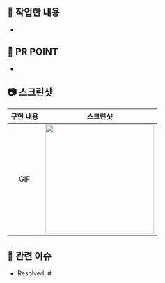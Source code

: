 ## 🔮 작업한 내용

<!-- 아래 리스트를 지우고, 작업 내용을 적어주세요. -->
- 

## 💭 PR POINT

<!-- 덧붙이고 싶은 내용이 있다면! -->
- 

## 📷 스크린샷

<!-- 작업한 화면이 있다면 스크린 샷으로 첨부해주세요. -->

|    구현 내용    |   스크린샷   |
| :-------------: | :----------: |
| GIF | <img src = "링크" width ="250">|

## 🌈 관련 이슈

<!-- 작업한 이슈번호를 # 뒤에 붙여주세요. 수고했습니다~* -->
- Resolved: #
